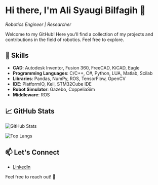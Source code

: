 # Hi there, I'm Ali Syaugi Bilfagih 👋
*Robotics Engineer | Researcher*

Welcome to my GitHub! Here you'll find a collection of my projects and contributions in the field of robotics. Feel free to explore.

## 🚀 Skills

- **CAD**: Autodesk Inventor, Fusion 360, FreeCAD, KiCAD, Eagle 
- **Programming Languages**: C/C++, C#, Python, LUA, Matlab, Scilab 
- **Libraries**: Pandas, NumPy, ROS, TensorFlow, OpenCV 
- **IDE**: PlatformIO, Keil, STM32Cube IDE
- **Robot Simulator**: Gazebo, CoppeliaSim
- **Middleware**: ROS

## 📈 GitHub Stats

![GitHub Stats](https://github-readme-stats.vercel.app/api?username=syauqibilfaqih&show_icons=true&hide_title=true&hide_border=true&count_private=true&hide=prs&theme=dark)

![Top Langs](https://github-readme-stats.vercel.app/api/top-langs/?username=syauqibilfaqih&layout=compact&hide=javascript,css,scss,html,php&theme=dark)

## 📫 Let's Connect

- [LinkedIn](https://www.linkedin.com/in/syauqibilfaqih/)

Feel free to reach out! 🌟

